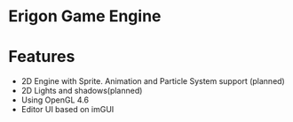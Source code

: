 # Erigon Game Engine

# Features
- 2D Engine with Sprite. Animation and Particle System support (planned)
- 2D Lights and shadows(planned)
- Using OpenGL 4.6
- Editor UI based on imGUI
